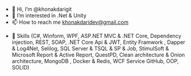 - 👋 Hi, I’m @khonakdarigit
- 👀 I’m interested in .Net & Unity
- 📫 How to reach me khonakdaridev@gmail.com

<!---
khonakdarigit/khonakdarigit is a ✨ special ✨ repository because its `README.md` (this file) appears on your GitHub profile.
You can click the Preview link to take a look at your changes.
--->

- 🚀 Skills (C#, Winform, WPF, ASP.NET MVC & .NET Core, Dependency injection, REST, SOAP, .NET Core Api & JWT, Entity Framwork , Dapper & Log4Net, Selilog, SQL Server & TSQL & SP & Job, StimulSoft & Microsoft Report & Active Report, QuestPD, Clean architecture & Onion architecture, MongoDB , Docker & Redis, WCF Service GitHub, OOP, SOLID)
